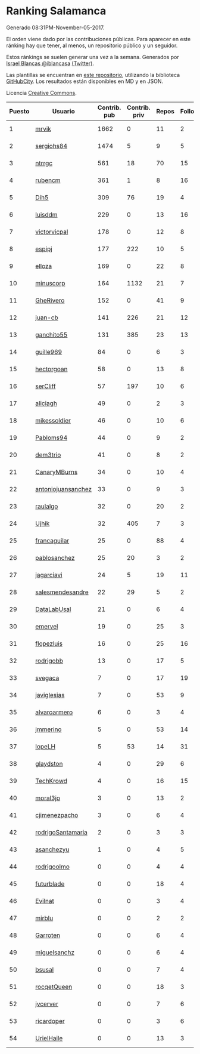 # Ranking Salamanca

Generado 08:31PM-November-05-2017.

El orden viene dado por las contribuciones públicas. Para aparecer en este ránking hay que tener, al menos, un repositorio público y un seguidor.

Estos ránkings se suelen generar una vez a la semana. Generados por [Israel Blancas @iblancasa](https://github.com/iblancasa/) [(Twitter)](https://twitter.com/iblancasa).

Las plantillas se encuentran en [este repositorio](https://github.com/iblancasa/GH-Spanish-Ranking), utilizando la biblioteca [GitHubCity](https://github.com/iblancasa/GitHubCity). Los resultados están disponibles en MD y en JSON.

Licencia [Creative Commons](https://creativecommons.org/licenses/by/4.0/).

| Puesto   |  Usuario  | Contrib. pub | Contrib. priv |Repos| Followers | Desde |  Avatar  |
|----------|-----------|--------------|---------------|-----|-----------|-------|----------|
|1|[mrvik](https://github.com/mrvik)|1662|0|11|2|2016-04-23|![mrvik](https://avatars0.githubusercontent.com/u/18632536)|
|2|[sergiohs84](https://github.com/sergiohs84)|1474|5|9|5|2015-03-28|![sergiohs84](https://avatars2.githubusercontent.com/u/11694066)|
|3|[ntrrgc](https://github.com/ntrrgc)|561|18|70|15|2011-08-24|![ntrrgc](https://avatars3.githubusercontent.com/u/1002436)|
|4|[rubencm](https://github.com/rubencm)|361|1|8|16|2011-06-29|![rubencm](https://avatars2.githubusercontent.com/u/885208)|
|5|[Dih5](https://github.com/Dih5)|309|76|19|4|2015-04-22|![Dih5](https://avatars2.githubusercontent.com/u/12070738)|
|6|[luisddm](https://github.com/luisddm)|229|0|13|16|2012-12-06|![luisddm](https://avatars1.githubusercontent.com/u/2978951)|
|7|[victorvicpal](https://github.com/victorvicpal)|178|0|12|8|2014-12-02|![victorvicpal](https://avatars0.githubusercontent.com/u/10044742)|
|8|[espipj](https://github.com/espipj)|177|222|10|5|2015-06-12|![espipj](https://avatars0.githubusercontent.com/u/12865914)|
|9|[elloza](https://github.com/elloza)|169|0|22|8|2015-02-24|![elloza](https://avatars2.githubusercontent.com/u/11179372)|
|10|[minuscorp](https://github.com/minuscorp)|164|1132|21|7|2013-03-09|![minuscorp](https://avatars1.githubusercontent.com/u/3819883)|
|11|[GheRivero](https://github.com/GheRivero)|152|0|41|9|2010-04-17|![GheRivero](https://avatars1.githubusercontent.com/u/246245)|
|12|[juan-cb](https://github.com/juan-cb)|141|226|21|12|2012-12-01|![juan-cb](https://avatars3.githubusercontent.com/u/2938045)|
|13|[ganchito55](https://github.com/ganchito55)|131|385|23|13|2013-06-17|![ganchito55](https://avatars2.githubusercontent.com/u/4716972)|
|14|[guille969](https://github.com/guille969)|84|0|6|3|2015-11-14|![guille969](https://avatars2.githubusercontent.com/u/15845488)|
|15|[hectorgoan](https://github.com/hectorgoan)|58|0|13|8|2013-08-12|![hectorgoan](https://avatars0.githubusercontent.com/u/5213294)|
|16|[serCliff](https://github.com/serCliff)|57|197|10|6|2015-07-27|![serCliff](https://avatars0.githubusercontent.com/u/13519478)|
|17|[aliciagh](https://github.com/aliciagh)|49|0|2|3|2012-01-12|![aliciagh](https://avatars2.githubusercontent.com/u/1325629)|
|18|[mikessoldier](https://github.com/mikessoldier)|46|0|10|6|2013-10-23|![mikessoldier](https://avatars3.githubusercontent.com/u/5755381)|
|19|[Pabloms94](https://github.com/Pabloms94)|44|0|9|2|2016-02-11|![Pabloms94](https://avatars1.githubusercontent.com/u/17175704)|
|20|[dem3trio](https://github.com/dem3trio)|41|0|8|2|2011-05-05|![dem3trio](https://avatars0.githubusercontent.com/u/770253)|
|21|[CanaryMBurns](https://github.com/CanaryMBurns)|34|0|10|4|2015-11-07|![CanaryMBurns](https://avatars0.githubusercontent.com/u/15707911)|
|22|[antoniojuansanchez](https://github.com/antoniojuansanchez)|33|0|9|3|2013-10-01|![antoniojuansanchez](https://avatars0.githubusercontent.com/u/5586585)|
|23|[raulalgo](https://github.com/raulalgo)|32|0|20|2|2014-07-03|![raulalgo](https://avatars2.githubusercontent.com/u/8058228)|
|24|[Ujhik](https://github.com/Ujhik)|32|405|7|3|2017-03-07|![Ujhik](https://avatars3.githubusercontent.com/u/26257128)|
|25|[francaguilar](https://github.com/francaguilar)|25|0|88|4|2015-03-19|![francaguilar](https://avatars3.githubusercontent.com/u/11558278)|
|26|[pablosanchez](https://github.com/pablosanchez)|25|20|3|2|2015-11-08|![pablosanchez](https://avatars1.githubusercontent.com/u/15718615)|
|27|[jagarciavi](https://github.com/jagarciavi)|24|5|19|11|2012-05-07|![jagarciavi](https://avatars0.githubusercontent.com/u/1713002)|
|28|[salesmendesandre](https://github.com/salesmendesandre)|22|29|5|2|2016-04-03|![salesmendesandre](https://avatars1.githubusercontent.com/u/18242653)|
|29|[DataLabUsal](https://github.com/DataLabUsal)|21|0|6|4|2016-05-18|![DataLabUsal](https://avatars0.githubusercontent.com/u/19425138)|
|30|[emervel](https://github.com/emervel)|19|0|25|3|2014-05-11|![emervel](https://avatars2.githubusercontent.com/u/7548274)|
|31|[flopezluis](https://github.com/flopezluis)|16|0|25|16|2010-11-01|![flopezluis](https://avatars0.githubusercontent.com/u/463135)|
|32|[rodrigobb](https://github.com/rodrigobb)|13|0|17|5|2012-04-12|![rodrigobb](https://avatars2.githubusercontent.com/u/1637465)|
|33|[svegaca](https://github.com/svegaca)|7|0|17|19|2010-02-03|![svegaca](https://avatars0.githubusercontent.com/u/196002)|
|34|[javiglesias](https://github.com/javiglesias)|7|0|53|9|2014-10-06|![javiglesias](https://avatars3.githubusercontent.com/u/9042602)|
|35|[alvaroarmero](https://github.com/alvaroarmero)|6|0|3|4|2016-01-22|![alvaroarmero](https://avatars1.githubusercontent.com/u/16842883)|
|36|[jmmerino](https://github.com/jmmerino)|5|0|53|14|2011-10-26|![jmmerino](https://avatars2.githubusercontent.com/u/1152640)|
|37|[lopeLH](https://github.com/lopeLH)|5|53|14|31|2014-04-29|![lopeLH](https://avatars1.githubusercontent.com/u/7440734)|
|38|[glaydston](https://github.com/glaydston)|4|0|29|6|2012-08-11|![glaydston](https://avatars0.githubusercontent.com/u/2137309)|
|39|[TechKrowd](https://github.com/TechKrowd)|4|0|16|15|2015-10-10|![TechKrowd](https://avatars2.githubusercontent.com/u/15065592)|
|40|[moral3jo](https://github.com/moral3jo)|3|0|13|2|2010-12-15|![moral3jo](https://avatars1.githubusercontent.com/u/524380)|
|41|[cjimenezpacho](https://github.com/cjimenezpacho)|3|0|6|4|2012-09-26|![cjimenezpacho](https://avatars3.githubusercontent.com/u/2428271)|
|42|[rodrigoSantamaria](https://github.com/rodrigoSantamaria)|2|0|3|3|2012-04-02|![rodrigoSantamaria](https://avatars3.githubusercontent.com/u/1600691)|
|43|[asanchezyu](https://github.com/asanchezyu)|1|0|4|5|2014-05-13|![asanchezyu](https://avatars2.githubusercontent.com/u/7567924)|
|44|[rodrigoolmo](https://github.com/rodrigoolmo)|0|0|4|4|2011-04-09|![rodrigoolmo](https://avatars2.githubusercontent.com/u/719905)|
|45|[futurblade](https://github.com/futurblade)|0|0|18|4|2012-10-03|![futurblade](https://avatars3.githubusercontent.com/u/2479273)|
|46|[Evilnat](https://github.com/Evilnat)|0|0|3|4|2011-01-12|![Evilnat](https://avatars1.githubusercontent.com/u/560108)|
|47|[mirblu](https://github.com/mirblu)|0|0|2|2|2010-02-17|![mirblu](https://avatars0.githubusercontent.com/u/205173)|
|48|[Garroten](https://github.com/Garroten)|0|0|6|4|2008-05-04|![Garroten](https://avatars1.githubusercontent.com/u/9264)|
|49|[miguelsanchz](https://github.com/miguelsanchz)|0|0|6|4|2012-07-10|![miguelsanchz](https://avatars2.githubusercontent.com/u/1951141)|
|50|[bsusal](https://github.com/bsusal)|0|0|7|4|2014-02-26|![bsusal](https://avatars1.githubusercontent.com/u/6797598)|
|51|[rocqetQueen](https://github.com/rocqetQueen)|0|0|18|3|2013-10-17|![rocqetQueen](https://avatars1.githubusercontent.com/u/5708398)|
|52|[jvcerver](https://github.com/jvcerver)|0|0|7|6|2013-10-22|![jvcerver](https://avatars3.githubusercontent.com/u/5751143)|
|53|[ricardoper](https://github.com/ricardoper)|0|0|3|6|2013-08-04|![ricardoper](https://avatars2.githubusercontent.com/u/5161172)|
|54|[UrielHaile](https://github.com/UrielHaile)|0|0|13|3|2014-10-09|![UrielHaile](https://avatars2.githubusercontent.com/u/9108886)|

